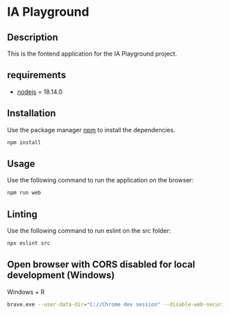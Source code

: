 # IA Playground

## Description

This is the fontend application for the IA Playground project.

## requirements

- [nodejs](https://nodejs.org/en/) = 18.14.0

## Installation

Use the package manager [npm](https://www.npmjs.com/) to install the dependencies.

```bash
npm install
```

## Usage

Use the following command to run the application on the browser:
```bash
npm run web
```

## Linting

Use the following command to run eslint on the src folder:
```bash
npx eslint src
```

## Open browser with CORS disabled for local development (Windows)

Windows + R
```bash
brave.exe --user-data-dir="C://Chrome dev session" --disable-web-security "http://localhost:19006/"
```
